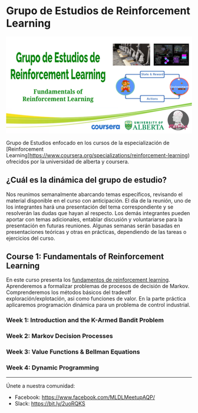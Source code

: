 # Grupo de Estudios de Reinforcement Learning

<p align="center">
   <a href="https://www.coursera.org/specializations/reinforcement-learning">
  <img src="./imgs/rl_study_group.png"  class="center" >
</a>
</p>

Grupo de Estudios enfocado en los cursos de la especialización de [Reinforcement Learning]https://www.coursera.org/specializations/reinforcement-learning) ofrecidos por la universidad de alberta y coursera.

## ¿Cuál es la dinámica del grupo de estudio?

Nos reunimos semanalmente abarcando temas específicos, revisando el material disponible en el curso con anticipación. El día de la reunión, uno de los integrantes hará una presentación del tema correspondiente y se resolverán las dudas que hayan al respecto. Los demás integrantes pueden aportar con temas adicionales, entablar discusión y voluntariarse para la presentación en futuras reuniones. Algunas semanas serán basadas en presentaciones teóricas y otras en prácticas, dependiendo de las tareas o ejercicios del curso.

## Course 1: Fundamentals of Reinforcement Learning

En este curso presenta los [fundamentos de reinforcement learning](https://www.coursera.org/learn/fundamentals-of-reinforcement-learning). Aprenderemos a formalizar problemas de procesos de decisión de Markov. Comprenderemos los métodos básicos del tradeoff exploración/explotación, asi como funciones de valor. En la parte práctica aplicaremos programación dinámica para un problema de control industrial.

### Week 1: Introduction and the K-Armed Bandit Problem

### Week 2: Markov Decision Processes

### Week 3: Value Functions & Bellman Equations 

### Week 4: Dynamic Programming

____
Únete a nuestra comunidad: 

- Facebook: https://www.facebook.com/MLDLMeetupAQP/
- Slack: https://bit.ly/2uoRQKS
